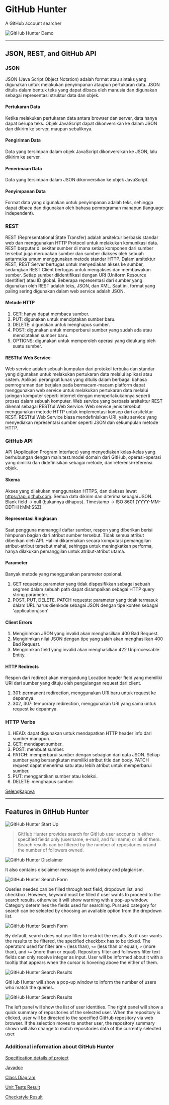 # GitHub Hunter
A GitHub account searcher

![GitHub Hunter Demo][gif01]


------------------------------------------------------------------

## JSON, REST, and GitHub API


### JSON

JSON (Java Script Object Notation) adalah format atau sintaks yang digunakan untuk melakukan penyimpanan ataupun pertukaran data. JSON ditulis dalam bentuk teks yang dapat dibaca oleh manusia dan digunakan sebagai representasi struktur data dan objek.

#### Pertukaran Data
Ketika melakukan pertukaran data antara browser dan server, data hanya dapat berupa teks.
Objek JavaScript dapat dikonversikan ke dalam JSON dan dikirim ke server, maupun sebaliknya.

#### Pengiriman Data
Data yang tersimpan dalam objek JavaScript dikonversikan ke JSON, lalu dikirim ke server.

#### Penerimaan Data
Data yang tersimpan dalam JSON dikonversikan ke objek JavaScript.

#### Penyimpanan Data
Format data yang digunakan untuk penyimpanan adalah teks, sehingga dapat dibaca dan digunakan oleh bahasa pemrograman manapun (language independent).


### REST

REST (Representational State Transfer) adalah arsitektur berbasis standar web dan menggunakan HTTP Protocol untuk melakukan komunikasi data. REST berputar di sekitar sumber di mana setiap komponen dari sumber tersebut juga merupakan sumber dan sumber diakses oleh sebuah antarmuka umum menggunakan metode standar HTTP.
Dalam arsitektur REST, REST Server bertugas untuk menyediakan akses ke sumber, sedangkan REST Client bertugas untuk mengakses dan membawakan sumber. Setiap sumber diidentifikasi dengan URI (Uniform Resource Identifier) atau ID global. Beberapa representasi dari sumber yang digunakan oleh REST adalah teks, JSON, dan XML. Saat ini, format yang paling sering digunakan dalam web service adalah JSON.

#### Metode HTTP
1. GET: hanya dapat membaca sumber.
2. PUT: digunakan untuk menciptakan sumber baru.
3. DELETE: digunakan untuk menghapus sumber.
4. POST: digunakan untuk memperbarui sumber yang sudah ada atau menciptakan sumber baru.
5. OPTIONS: digunakan untuk memperoleh operasi yang didukung oleh suatu sumber.

#### RESTful Web Service
Web service adalah sebuah kumpulan dari protokol terbuka dan standar yang digunakan untuk melakukan pertukaran data melalui aplikasi atau sistem. Aplikasi perangkat lunak yang ditulis dalam berbagai bahasa pemrograman dan berjalan pada bermacam-macam platform dapat menggunakan web service untuk melakukan pertukaran data melalui jaringan komputer seperti internet dengan memperlakukannya seperti proses dalam sebuah komputer.
Web service yang berbasis arsitektur REST dikenal sebagai RESTful Web Service. Web service jenis tersebut menggunakan metode HTTP untuk implementasi konsep dari arsitektur REST. RESTful Web Service biasa mendefinisikan URI, yaitu service yang menyediakan representasi sumber seperti JSON dan sekumpulan metode HTTP.


### GitHub API

API (Application Program Interface) yang menyediakan kelas-kelas yang berhubungan dengan main.test.model domain dari GitHub, operasi-operasi yang dimiliki dan didefinisikan sebagai metode, dan referensi-referensi objek.

#### Skema
Akses yang dilakukan menggunakan HTTPS, dan diakses lewat https://api.github.com. Semua data dikirim dan diterima sebagai JSON.
Blank field -> null (bukannya dihapus).
Timestamp -> ISO 8601 (YYYY-MM-DDTHH:MM:SSZ).

#### Representasi Ringkasan
Saat pengguna memanggil daftar sumber, respon yang diberikan berisi himpunan bagian dari atribut sumber tersebut. Tidak semua atribut diberikan oleh API. Hal ini dikarenakan secara komputasi pemanggilan atribut-atribut tersebut mahal, sehingga untuk meningkatkan performa, hanya dilakukan pemanggilan untuk atribut-atribut utama.

#### Parameter
Banyak metode yang menggunakan parameter opsional.
1. GET requests: parameter yang tidak dispesifikkan sebagai sebuah segmen dalam sebuah path dapat disampaikan sebagai HTTP query string parameter.
2. POST, PUT, DELETE, PATCH requests: parameter yang tidak termasuk dalam URL harus dienkode sebagai JSON dengan tipe konten sebagai 'application/json'

#### Client Errors
1. Mengirimkan JSON yang invalid akan menghasilkan 400 Bad Request.
2. Mengirimkan nilai JSON dengan tipe yang salah akan menghasilkan 400 Bad Request.
3. Mengirimkan field yang invalid akan menghasilkan 422 Unprocessable Entity.

#### HTTP Redirects
Respon dari redirect akan mengandung Location header field yang memiliki URI dari sumber yang dituju oleh pengulangan request dari client.
1. 301: permanent redirection, menggunakan URI baru untuk request ke depannya.
2. 302, 307: temporary redirection, menggunakan URI yang sama untuk request ke depannya.

### HTTP Verbs
1. HEAD: dapat digunakan untuk mendapatkan HTTP header info dari sumber manapun.
2. GET: mendapat sumber.
3. POST: membuat sumber.
4. PATCH: memperbarui sumber dengan sebagian dari data JSON. Setiap sumber yang bersangkutan memiliki atribut title dan body. PATCH request dapat menerima satu atau lebih atribut untuk memperbarui sumber.
5. PUT: menggantikan sumber atau koleksi.
6. DELETE: menghapus sumber.

[Selengkapnya](https://developer.github.com/v3/)



------------------------------------------------------------------

## Features in GitHub Hunter


![GitHub Hunter Start Up][img01]

> GitHub Hunter provides search for GitHub user accounts in either specified fields only (username, e-mail, and full name) or all of them. Search results can be filtered by the number of repositories or/and the number of followers owned.

![GitHub Hunter Disclaimer][img02]

It also contains disclaimer message to avoid piracy and plagiarism.

![GitHub Hunter Search Form][img04]

Queries needed can be filled through text field, dropdown list, and checkbox. However, keyword must be filled if user wants to proceed to the search results, otherwise it will show warning with a pop-up window. Category determines the fields used for searching. Pursued category for search can be selected by choosing an available option from the dropdown list.

![GitHub Hunter Search Form][img03]

By default, search does not use filter to restrict the results. So if user wants the results to be filtered, the specified checkbox has to be ticked. The operators used for filter are `<` (less than), `<=` (less than or equal), `>` (more than), and `>=` (more than or equal). Repository filter and followers filter text fields can only receive integer as input. User will be informed about it with a tooltip that appears when the cursor is hovering above the either of them.

![GitHub Hunter Search Results][img05]

GitHub Hunter will show a pop-up window to inform the number of users who match the queries.

![GitHub Hunter Search Results][img06]

The left panel will show the list of user identities. The right panel will show a quick summary of repositories of the selected user. When the repository is clicked, user will be directed to the specified GitHub repository via web browser. If the selection moves to another user, the repository summary shown will also change to match repositories data of the currently selected user.

### Additional information about GitHub Hunter

[Specification details of project](https://github.com/holylovenia/github-hunter/blob/master/doc/Project%201%20Ca%20Labpro.pdf)

[Javadoc](https://github.com/holylovenia/github-hunter/blob/master/doc/Javadoc/index.html)

[Class Diagram](https://github.com/holylovenia/github-hunter/blob/master/doc/github-hunter-class-diagram.jpg)

[Unit Tests Result](https://github.com/holylovenia/github-hunter/blob/master/doc/Test%20Results%20-%20Unit_Tests.xml)

[Checkstyle Result](https://github.com/holylovenia/github-hunter/blob/master/doc/Checkstyle.txt)


[gif01]: doc/visual/github-hunter.gif
[img01]: doc/visual/img01.jpg
[img02]: doc/visual/img02.jpg
[img03]: doc/visual/img03.jpg
[img04]: doc/visual/img04.jpg
[img05]: doc/visual/img05.jpg
[img06]: doc/visual/img06.jpg